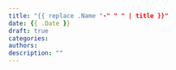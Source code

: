 ```yaml
---
title: "{{ replace .Name "-" " " | title }}"
date: {{ .Date }}
draft: true
categories:
authors:
description: ""
---
```

